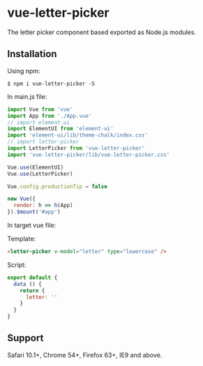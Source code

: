 # vue-letter-picker

The letter picker component based  exported as Node.js modules.

## Installation

Using npm:
```
$ npm i vue-letter-picker -S
```

In main.js file:
```javascript
import Vue from 'vue'
import App from './App.vue'
// import element-ui
import ElementUI from 'element-ui'
import 'element-ui/lib/theme-chalk/index.css'
// import letter-picker
import LetterPicker from 'vue-letter-picker'
import 'vue-letter-picker/lib/vue-letter-picker.css'

Vue.use(ElementUI)
Vue.use(LetterPicker)

Vue.config.productionTip = false

new Vue({
  render: h => h(App)
}).$mount('#app')

```

In target vue file:

Template:

```html
<letter-picker v-model="letter" type="lowercase" />
```

Script:

```javascript
export default {
  data () {
    return {
      letter: ''
    }
  }
}
```

## Support

Safari 10.1+, Chrome 54+, Firefox 63+, IE9 and above.
